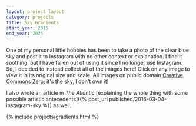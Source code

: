 ```yaml
---
layout: project_layout
category: projects
title: Sky Gradients
start_year: 2015
end_year: 2024
---
```

<link rel="stylesheet" href="/static/css/projects/gradients.css">
<link rel="stylesheet" href="/static/css/projects/lightbox.css">
<script src="/static/js/lightbox-plus-jquery.min.js"></script>

One of my personal little hobbies has been to take a photo of the clear blue sky and post it to Instagram with no other context or explanation. I find it soothing, but I have fallen out of using it since I no longer use Instagram. So, I decided to instead collect all of the images here! Click on any image to view it in its original size and scale. All images on public domain [Creative Commons Zero](https://creativecommons.org/public-domain/cc0/); it's the sky, I don't own it!

I also wrote an article in _The Atlantic_ [explaining the whole thing with some possible artistic antecedents]({% post_url published/2016-03-04-instagram-sky %}) as well.

{% include projects/gradients.html %}
